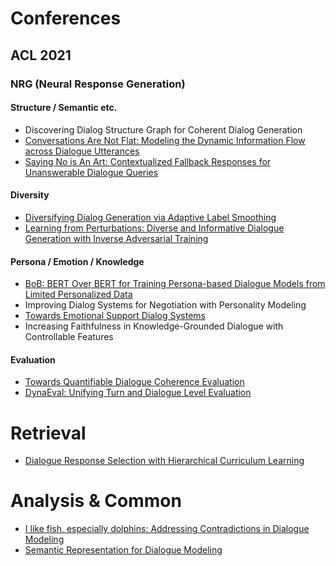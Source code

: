 # Conferences

## ACL 2021

### NRG (Neural Response Generation)

#### Structure / Semantic etc.
- Discovering Dialog Structure Graph for Coherent Dialog Generation
- [Conversations Are Not Flat: Modeling the Dynamic Information Flow across Dialogue Utterances](https://arxiv.org/pdf/2106.02227.pdf)
- [Saying No is An Art: Contextualized Fallback Responses for Unanswerable Dialogue Queries](https://arxiv.org/pdf/2012.01873.pdf)

#### Diversity
- [Diversifying Dialog Generation via Adaptive Label Smoothing](https://arxiv.org/pdf/2105.14556.pdf)
- [Learning from Perturbations: Diverse and Informative Dialogue Generation with Inverse Adversarial Training](https://arxiv.org/pdf/2105.15171.pdf)

#### Persona / Emotion / Knowledge
- [BoB: BERT Over BERT for Training Persona-based Dialogue Models from Limited Personalized Data](https://arxiv.org/pdf/2106.06169.pdf)
- Improving Dialog Systems for Negotiation with Personality Modeling
- [Towards Emotional Support Dialog Systems](https://arxiv.org/pdf/2106.01144.pdf)
- Increasing Faithfulness in Knowledge-Grounded Dialogue with Controllable Features

#### Evaluation
- [Towards Quantifiable Dialogue Coherence Evaluation](https://arxiv.org/pdf/2106.00507.pdf)
- [DynaEval: Unifying Turn and Dialogue Level Evaluation](https://arxiv.org/pdf/2106.01112.pdf)

# Retrieval
- [Dialogue Response Selection with Hierarchical Curriculum Learning](https://arxiv.org/pdf/2012.14756.pdf)

# Analysis & Common
- [I like fish, especially dolphins: Addressing Contradictions in Dialogue Modeling](https://arxiv.org/pdf/2012.13391.pdf)
- [Semantic Representation for Dialogue Modeling](https://arxiv.org/pdf/2105.10188.pdf)
